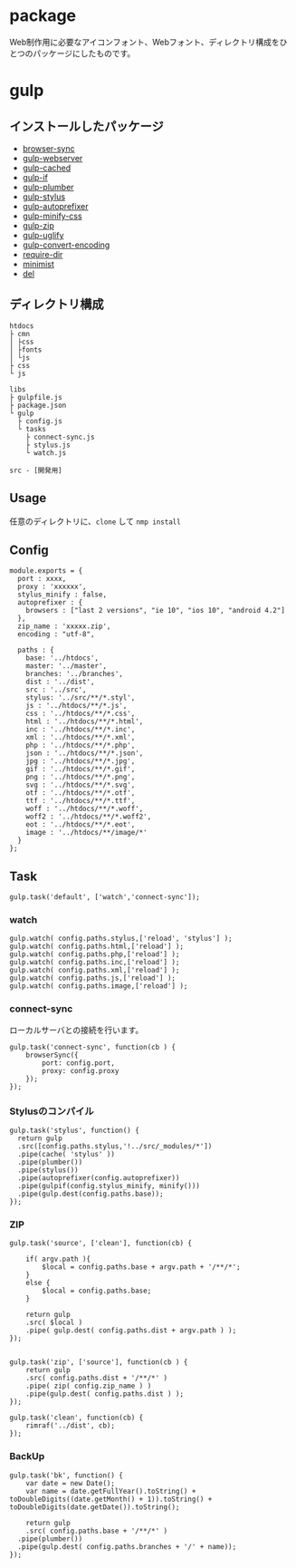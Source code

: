 # package
Web制作用に必要なアイコンフォント、Webフォント、ディレクトリ構成をひとつのパッケージにしたものです。

# gulp
## インストールしたパッケージ
- [browser-sync](https://www.npmjs.com/package/browser-sync "browser-sync")
- [gulp-webserver](https://www.npmjs.com/package/gulp-webserver "gulp-webserver")
- [gulp-cached](https://www.npmjs.com/package/gulp-cached "gulp-cached")
- [gulp-if](https://www.npmjs.com/package/gulp-if "gulp-if")
- [gulp-plumber](https://www.npmjs.com/package/gulp-plumber "gulp-plumber")
- [gulp-stylus](https://www.npmjs.com/package/gulp-stylus "gulp-stylus")
- [gulp-autoprefixer](https://www.npmjs.com/package/gulp-autoprefixer "gulp-autoprefixer")
- [gulp-minify-css](https://www.npmjs.com/package/gulp-minify-css "gulp-minify-css")
- [gulp-zip](https://www.npmjs.com/package/gulp-zip "gulp-zip")
- [gulp-uglify](https://www.npmjs.com/package/gulp-uglify "gulp-uglify")
- [gulp-convert-encoding](https://www.npmjs.com/package/gulp-convert-encoding "gulp-convert-encoding")
- [require-dir](https://www.npmjs.com/package/require-dir "require-dir")
- [minimist](https://www.npmjs.com/package/minimist "minimist")
- [del](https://www.npmjs.com/package/del "del")

## ディレクトリ構成
```
htdocs
├ cmn
│ ├css
│ ├fonts
│ └js
├ css
└ js

libs
├ gulpfile.js
├ package.json
└ gulp
  ├ config.js
  └ tasks
    ├ connect-sync.js
    ├ stylus.js
    └ watch.js

src - [開発用]
```

## Usage
任意のディレクトリに、`clone` して `nmp install`

## Config
```
module.exports = {
  port : xxxx,
  proxy : 'xxxxxx',
  stylus_minify : false,
  autoprefixer : {
    browsers : ["last 2 versions", "ie 10", "ios 10", "android 4.2"]
  },
  zip_name : 'xxxxx.zip',
  encoding : "utf-8",

  paths : {
    base: '../htdocs',
    master: '../master',
    branches: '../branches',
    dist : '../dist',
    src : '../src',
    stylus: '../src/**/*.styl',
    js : '../htdocs/**/*.js',
    css : '../htdocs/**/*.css',
    html : '../htdocs/**/*.html',
    inc : '../htdocs/**/*.inc',
    xml : '../htdocs/**/*.xml',
    php : '../htdocs/**/*.php',
    json : '../htdocs/**/*.json',
    jpg : '../htdocs/**/*.jpg',
    gif : '../htdocs/**/*.gif',
    png : '../htdocs/**/*.png',
    svg : '../htdocs/**/*.svg',
    otf : '../htdocs/**/*.otf',
    ttf : '../htdocs/**/*.ttf',
    woff : '../htdocs/**/*.woff',
    woff2 : '../htdocs/**/*.woff2',
    eot : '../htdocs/**/*.eot',
    image : '../htdocs/**/image/*'
  }
};
```

## Task
```
gulp.task('default', ['watch','connect-sync']);
```

### watch
```
gulp.watch( config.paths.stylus,['reload', 'stylus'] );
gulp.watch( config.paths.html,['reload'] );
gulp.watch( config.paths.php,['reload'] );
gulp.watch( config.paths.inc,['reload'] );
gulp.watch( config.paths.xml,['reload'] );
gulp.watch( config.paths.js,['reload'] );
gulp.watch( config.paths.image,['reload'] );
```
### connect-sync
ローカルサーバとの接続を行います。
```
gulp.task('connect-sync', function(cb ) {
	browserSync({
		port: config.port,
		proxy: config.proxy
	});
});
```

### Stylusのコンパイル
```
gulp.task('stylus', function() {
  return gulp
  .src([config.paths.stylus,'!../src/_modules/*'])
  .pipe(cache( 'stylus' ))
  .pipe(plumber())
  .pipe(stylus())
  .pipe(autoprefixer(config.autoprefixer))
  .pipe(gulpif(config.stylus_minify, minify()))
  .pipe(gulp.dest(config.paths.base));
});
```

### ZIP
```
gulp.task('source', ['clean'], function(cb) {

	if( argv.path ){
	 	$local = config.paths.base + argv.path + '/**/*';
	}
	else {
		$local = config.paths.base;
	}

	return gulp
	.src( $local )
	.pipe( gulp.dest( config.paths.dist + argv.path ) );
});


gulp.task('zip', ['source'], function(cb ) {
	return gulp
	.src( config.paths.dist + '/**/*' )
	.pipe( zip( config.zip_name ) )
	.pipe(gulp.dest( config.paths.dist ) );
});

gulp.task('clean', function(cb) {
	rimraf('../dist', cb);
});
```

### BackUp
```
gulp.task('bk', function() {
	var date = new Date();
	var name = date.getFullYear().toString() + toDoubleDigits((date.getMonth() + 1)).toString() + toDoubleDigits(date.getDate()).toString();

	return gulp
	.src( config.paths.base + '/**/*' )
  .pipe(plumber())
  .pipe(gulp.dest( config.paths.branches + '/' + name));
});
```
